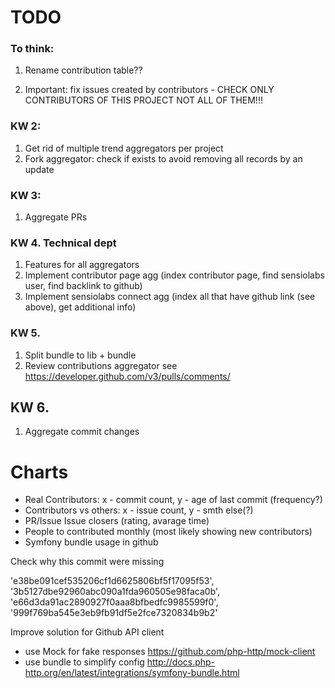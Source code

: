 TODO
==============

### To think:

1. Rename contribution table??

1. Important: fix issues created by contributors - CHECK ONLY CONTRIBUTORS OF THIS PROJECT NOT ALL OF THEM!!!

### KW 2:

1. Get rid of multiple trend aggregators per project
2. Fork aggregator: check if exists to avoid removing all records by an update

### KW 3:

1. Aggregate PRs

### KW 4. Technical dept
1. Features for all aggregators
1. Implement contributor page agg (index contributor page, find sensiolabs user, find backlink to github)
1. Implement sensiolabs connect agg (index all that have github link (see above), get additional info)

### KW 5.
1. Split bundle to lib + bundle
1. Review contributions aggregator see https://developer.github.com/v3/pulls/comments/

## KW 6.
1. Aggregate commit changes


# Charts

- Real Contributors: x - commit count, y - age of last commit (frequency?)
- Contributors vs others: x - issue count, y - smth else(?)
- PR/Issue Issue closers (rating, avarage time) 
- People to contributed monthly (most likely showing new contributors)
- Symfony bundle usage in github


Check why this commit were missing

'e38be091cef535206cf1d6625806bf5f17095f53',
'3b5127dbe92960abc090a1fda960505e98faca0b',
'e66d3da91ac2890927f0aaa8bfbedfc9985599f0',
'999f769ba545e3eb9fb91df5e2fce7320834b9b2'


Improve solution for Github API client

* use Mock for fake responses https://github.com/php-http/mock-client
* use bundle to simplify config http://docs.php-http.org/en/latest/integrations/symfony-bundle.html
